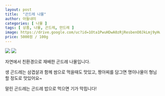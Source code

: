 ```yaml
---
layout: post
title:  "곤드레 나물"
author: 아들내미
categories: [ 나물 ]
tags: [ 상품, 나물, 곤드레, 만드레 ]
image: https://drive.google.com/uc?id=1Ota1PwuHDwA0zRjResbenO0JkLmj9yHw
price: 5000원 / 100g
---
```


![](https://drive.google.com/uc?id=14TgKxncDnDXqeDcsUv0GZjbAKM1h-mxa)
![](https://drive.google.com/uc?id=1LBN9dLDNjFxk5URwCk6RKVeSviM-Uovv)

자연에서 친환경으로 재배한 곤드레 나물입니다.

생 곤드레는 삼겹살과 함께 쌈으로 먹을때도 맛있고, 짱아찌를 담그면 명이나물이 형님 할 정도로 맛있어요~

말린 곤드레는 곤드레 밥으로 먹으면 기가 막힙니다!

